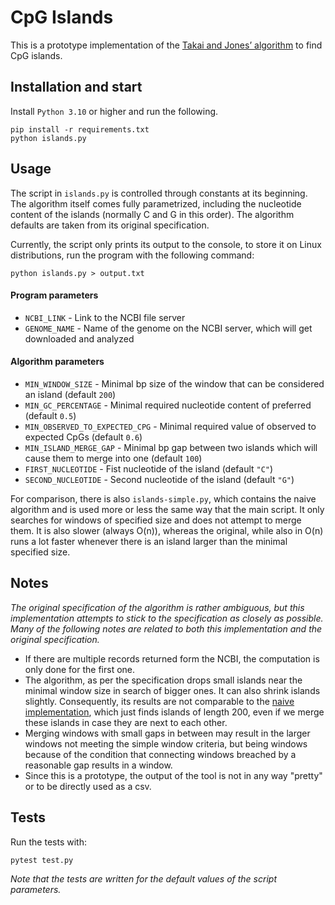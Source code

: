 # CpG Islands

This is a prototype implementation of the [Takai and Jones’ algorithm](https://www.pnas.org/doi/10.1073/pnas.052410099) to find CpG islands. 

## Installation and start
Install `Python 3.10` or higher and run the following.

```
pip install -r requirements.txt
python islands.py
```

## Usage

The script in `islands.py` is controlled through constants at its beginning. The algorithm itself comes fully parametrized, including the nucleotide content of the islands (normally C and G in this order). The algorithm defaults are taken from its original specification.

Currently, the script only prints its output to the console, to store it on Linux distributions, run the program with the following command:
```
python islands.py > output.txt
```

#### Program parameters
* `NCBI_LINK` - Link to the NCBI file server
* `GENOME_NAME` - Name of the genome on the NCBI server, which will get downloaded and analyzed

#### Algorithm parameters

* `MIN_WINDOW_SIZE` - Minimal bp size of the window that can be considered an island (default `200`)
* `MIN_GC_PERCENTAGE` - Minimal required nucleotide content of preferred (default `0.5`)
* `MIN_OBSERVED_TO_EXPECTED_CPG` - Minimal required value of observed to expected CpGs (default `0.6`)
* `MIN_ISLAND_MERGE_GAP` - Minimal bp gap between two islands which will cause them to merge into one (default `100`)
* `FIRST_NUCLEOTIDE` - Fist nucleotide of the island (default `"C"`)
* `SECOND_NUCLEOTIDE` - Second nucleotide of the island (default `"G"`)

For comparison, there is also `islands-simple.py`, which contains the naive algorithm and is used more or less the same way that the main script. It only searches for windows of specified size and does not attempt to merge them. It is also slower (always O(n)), whereas the original, while also in O(n) runs a lot faster whenever there is an island larger than the minimal specified size.

## Notes

_The original specification of the algorithm is rather ambiguous, but this implementation attempts to stick to the specification as closely as possible. Many of the following notes are related to both this implementation and the original specification._

- If there are multiple records returned form the NCBI, the computation is only done for the first one.
- The algorithm, as per the specification drops small islands near the minimal window size in search of bigger ones. It can also shrink islands slightly. Consequently, its results are not comparable to the [naive implementation](https://www.bioinformatics.org/sms2/cpg_islands.html), which just finds islands of length 200, even if we merge these islands in case they are next to each other.
- Merging windows with small gaps in between may result in the larger windows not meeting the simple window criteria, but being windows because of the condition that connecting windows breached by a reasonable gap results in a window.
- Since this is a prototype, the output of the tool is not in any way "pretty" or to be directly used as a csv.

## Tests
Run the tests with:
```
pytest test.py
```
_Note that the tests are written for the default values of the script parameters._